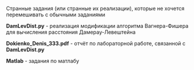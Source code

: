 Странные задания (или странные их реализации), которые не хочется перемешивать с обычными заданиями

**DamLevDist.py** - реализация модификации алгоритма Вагнера-Фишера для вычисления расстояния Дамерау-Левештейна

**Dokienko_Denis_333.pdf** - отчёт по лабораторной работе, связанной с **DamLevDist.py**

**Matlab** - задания по матлабу
